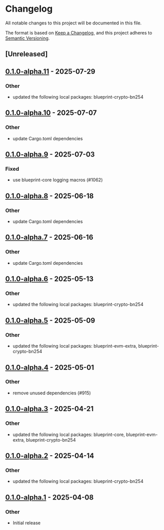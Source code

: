 # Changelog

All notable changes to this project will be documented in this file.

The format is based on [Keep a Changelog](https://keepachangelog.com/en/1.0.0/),
and this project adheres to [Semantic Versioning](https://semver.org/spec/v2.0.0.html).

## [Unreleased]

## [0.1.0-alpha.11](https://github.com/tangle-network/blueprint/compare/blueprint-eigenlayer-extra-v0.1.0-alpha.10...blueprint-eigenlayer-extra-v0.1.0-alpha.11) - 2025-07-29

### Other

- updated the following local packages: blueprint-crypto-bn254

## [0.1.0-alpha.10](https://github.com/tangle-network/blueprint/compare/blueprint-eigenlayer-extra-v0.1.0-alpha.9...blueprint-eigenlayer-extra-v0.1.0-alpha.10) - 2025-07-07

### Other

- update Cargo.toml dependencies

## [0.1.0-alpha.9](https://github.com/tangle-network/blueprint/compare/blueprint-eigenlayer-extra-v0.1.0-alpha.8...blueprint-eigenlayer-extra-v0.1.0-alpha.9) - 2025-07-03

### Fixed

- use blueprint-core logging macros (#1062)

## [0.1.0-alpha.8](https://github.com/tangle-network/blueprint/compare/blueprint-eigenlayer-extra-v0.1.0-alpha.7...blueprint-eigenlayer-extra-v0.1.0-alpha.8) - 2025-06-18

### Other

- update Cargo.toml dependencies

## [0.1.0-alpha.7](https://github.com/tangle-network/blueprint/compare/blueprint-eigenlayer-extra-v0.1.0-alpha.6...blueprint-eigenlayer-extra-v0.1.0-alpha.7) - 2025-06-16

### Other

- update Cargo.toml dependencies

## [0.1.0-alpha.6](https://github.com/tangle-network/blueprint/compare/blueprint-eigenlayer-extra-v0.1.0-alpha.5...blueprint-eigenlayer-extra-v0.1.0-alpha.6) - 2025-05-13

### Other

- updated the following local packages: blueprint-crypto-bn254

## [0.1.0-alpha.5](https://github.com/tangle-network/blueprint/compare/blueprint-eigenlayer-extra-v0.1.0-alpha.4...blueprint-eigenlayer-extra-v0.1.0-alpha.5) - 2025-05-09

### Other

- updated the following local packages: blueprint-evm-extra, blueprint-crypto-bn254

## [0.1.0-alpha.4](https://github.com/tangle-network/blueprint/compare/blueprint-eigenlayer-extra-v0.1.0-alpha.3...blueprint-eigenlayer-extra-v0.1.0-alpha.4) - 2025-05-01

### Other

- remove unused dependencies (#915)

## [0.1.0-alpha.3](https://github.com/tangle-network/blueprint/compare/blueprint-eigenlayer-extra-v0.1.0-alpha.2...blueprint-eigenlayer-extra-v0.1.0-alpha.3) - 2025-04-21

### Other

- updated the following local packages: blueprint-core, blueprint-evm-extra, blueprint-crypto-bn254

## [0.1.0-alpha.2](https://github.com/tangle-network/blueprint/compare/blueprint-eigenlayer-extra-v0.1.0-alpha.1...blueprint-eigenlayer-extra-v0.1.0-alpha.2) - 2025-04-14

### Other

- updated the following local packages: blueprint-crypto-bn254

## [0.1.0-alpha.1](https://github.com/tangle-network/blueprint/releases/tag/blueprint-eigenlayer-extra-v0.1.0-alpha.1) - 2025-04-08

### Other

- Initial release
